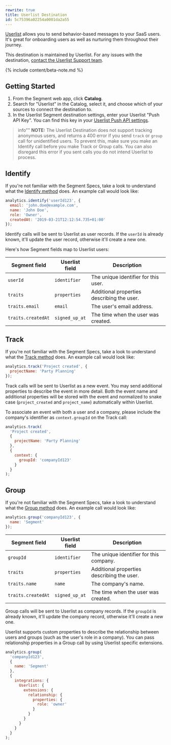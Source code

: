 ```yaml
---
rewrite: true
title: Userlist Destination
id: 5c75396a02254a0001da2a55
---
```

[Userlist](https://userlist.com/?utm_source=segmentio&utm_medium=docs&utm_campaign=partners) allows you to send behavior-based messages to your SaaS users. It's great for onboarding users as well as nurturing them throughout their journey.

This destination is maintained by Userlist. For any issues with the destination, [contact the Userlist Support team](mailto:support@userlist.com).

{% include content/beta-note.md %}

## Getting Started



1.  From the Segment web app, click **Catalog**.
2.  Search for "Userlist" in the Catalog, select it, and choose which of your sources to connect the destination to.
3.  In the Userlist Segment destination settings, enter your Userlist "Push API Key". You can find this key in your [Userlist Push API settings](https://app.userlist.com/settings/push).

> info""
> **NOTE:** The Userlist Destination does not support tracking anonymous users, and returns a 400 error if you send `track` or `group` call for unidentified users. To prevent this, make sure you make an Identify call before you make Track or Group calls. You can also disregard this error if you sent calls you do not intend Userlist to process.

## Identify

If you're not familiar with the Segment Specs, take a look to understand what the [Identify method](/docs/connections/spec/identify/) does. An example call would look like:

```javascript
analytics.identify('userId123', {
  email: 'john.doe@example.com',
  name: 'John Doe',
  role: 'Owner',
  createdAt: '2019-03-21T12:12:54.735+01:00'
});
```

Identify calls will be sent to Userlist as user records. If the `userId` is already known, it'll update the user record, otherwise it'll create a new one.

Here's how Segment fields map to Userlist users:

| Segment field      | Userlist field | Description                                |
| ------------------ | -------------- | ------------------------------------------ |
| `userId`           | `identifier`   | The unique identifier for this user.       |
| `traits`           | `properties`   | Additional properties describing the user. |
| `traits.email`     | `email`        | The user's email address.                  |
| `traits.createdAt` | `signed_up_at` | The time when the user was created.        |

## Track

If you're not familiar with the Segment Specs, take a look to understand what the [Track method](/docs/connections/spec/track/) does. An example call would look like:

```javascript
analytics.track('Project created', {
  projectName: 'Party Planning'
});
```

Track calls will be sent to Userlist as a new event. You may send additional properties to describe the event in more detail. Both the event name and additional properties will be stored with the event and normalized to snake case (`project_created` and `project_name`) automatically within Userlist.

To associate an event with both a user and a company, please include the company's identifier as `context.groupId` on the Track call:

```javascript
analytics.track(
  'Project created',
  {
    projectName: 'Party Planning'
  },
  {
    context: {
      groupId: 'companyId123'
    }
  }
);
```

## Group

If you're not familiar with the Segment Specs, take a look to understand what the [Group method](/docs/connections/spec/group/) does. An example call would look like:

```javascript
analytics.group('companyId123', {
  name: 'Segment'
});
```

| Segment field      | Userlist field | Description                                |
| ------------------ | -------------- | ------------------------------------------ |
| `groupId`          | `identifier`   | The unique identifier for this company.    |
| `traits`           | `properties`   | Additional properties describing the user. |
| `traits.name`      | `name`         | The company's name.                        |
| `traits.createdAt` | `signed_up_at` | The time when the user was created.        |

Group calls will be sent to Userlist as company records. If the `groupId` is already known, it'll update the company record, otherwise it'll create a new one.

Userlist supports custom properties to describe the relationship between users and groups (such as the user's role in a company). You can pass relationship properties in a Group call by using Userlist specific extensions.

```javascript
analytics.group(
  'companyId123',
  {
    name: 'Segment'
  },
  {
    integrations: {
      Userlist: {
        extensions: {
          relationship: {
            properties: {
              role: 'owner'
            }
          }
        }
      }
    }
  }
);
```
